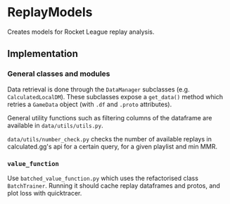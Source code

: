 # ReplayModels

Creates models for Rocket League replay analysis.

## Implementation
### General classes and modules
Data retrieval is done through the `DataManager` subclasses (e.g. `CalculatedLocalDM`).
These subclasses expose a `get_data()` method which retries a `GameData` object (with `.df` and `.proto` attributes).

General utility functions such as filtering columns of the dataframe are available in `data/utils/utils.py`.

`data/utils/number_check.py`  checks the number of available replays in calculated.gg's api for a certain query,
for a given playlist and min MMR.

### `value_function`
Use `batched_value_function.py` which uses the refactorised class `BatchTrainer`.
Running it should cache replay dataframes and protos, and plot loss with quicktracer. 





